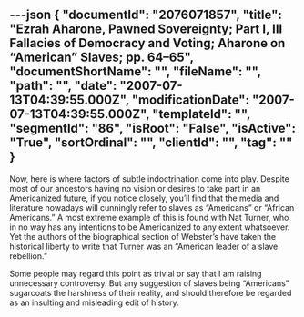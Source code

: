 ---json
{
  "documentId": "2076071857",
  "title": "Ezrah Aharone, Pawned Sovereignty; Part I, III Fallacies of Democracy and Voting; Aharone on “American” Slaves; pp. 64–65",
  "documentShortName": "",
  "fileName": "",
  "path": "",
  "date": "2007-07-13T04:39:55.000Z",
  "modificationDate": "2007-07-13T04:39:55.000Z",
  "templateId": "",
  "segmentId": "86",
  "isRoot": "False",
  "isActive": "True",
  "sortOrdinal": "",
  "clientId": "",
  "tag": ""
}
---

Now, here is where factors of subtle indoctrination come into play. Despite most of our ancestors having no vision or desires to take part in an Americanized future, if you notice closely, you’ll find that the media and literature nowadays will cunningly refer to slaves as “Americans” or “African Americans.” A most extreme example of this is found with Nat Turner, who in no way has any intentions to be Americanized to any extent whatsoever. Yet the authors of the biographical section of Webster’s have taken the historical liberty to write that Turner was an “American leader of a slave rebellion.”

Some people may regard this point as trivial or say that I am raising unnecessary controversy. But any suggestion of slaves being “Americans” sugarcoats the harshness of their reality, and should therefore be regarded as an insulting and misleading edit of history.
